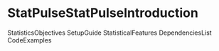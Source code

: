 # StatPulseStatPulseIntroduction
StatisticsObjectives
SetupGuide
StatisticalFeatures
DependenciesList
CodeExamples
